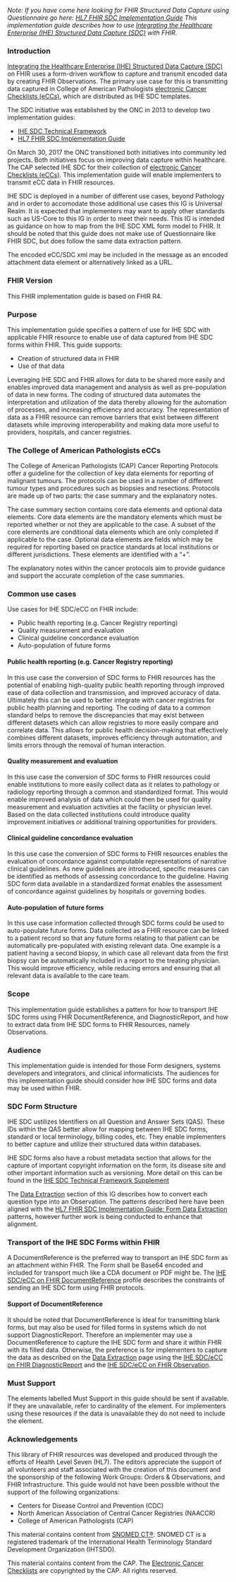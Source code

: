 <!--## IHE SDC/eCC on FHIR Home Page-->
*Note: If you have come here looking for FHIR Structured Data Capture using Questionnaire go here: [HL7 FHIR SDC Implementation Guide](https://hl7.org/fhir/uv/sdc/)
This implementation guide describes how to use [Integrating the Healthcare Enterprise (IHE) Structured Data Capture (SDC)](https://wiki.ihe.net/index.php/Structured_Data_Capture) with FHIR.* 
### Introduction

[Integrating the Healthcare Enterprise (IHE) Structured Data Capture (SDC)](https://wiki.ihe.net/index.php/Structured_Data_Capture) on FHIR uses a form-driven workflow to capture and transmit encoded data by creating FHIR Observations. The primary use case for this is transmitting data captured in College of American Pathologists [electronic Cancer Checklists (eCCs)](https://www.cap.org/laboratory-improvement/proficiency-testing/cap-ecC), which are distributed as IHE SDC templates.

The SDC initiative was established by the ONC in 2013 to develop two implementation guides:
+   [IHE SDC Technical Framework](https://wiki.ihe.net/index.php/Structured_Data_Capture) 
+   [HL7 FHIR SDC Implementation Guide](https://hl7.org/fhir/uv/sdc/)

On March 30, 2017 the ONC transitioned both initiatives into community led projects. Both initiatives focus on improving data capture within healthcare. The CAP selected IHE SDC for their collection of [electronic Cancer Checklists (eCCs)](https://www.cap.org/laboratory-improvement/proficiency-testing/cap-ecC). This implementation guide will enable implementers to transmit eCC data in FHIR resources. 

<!--Can we put this in the guide? shows a concrete example of what this implementation guide does

There is a parser implementation available for this guide available here: https://github.com/IHE-SDC-WG/IHE-SDC-FHIR-Parser
--> 
IHE SDC is deployed in a number of different use cases, beyond Pathology and in order to accomodate those additional use cases this IG is Universal Realm. It is expected that implementers may want to apply other standards such as US-Core to this IG in order to meet their needs. This IG is intended as guidance on how to map from the IHE SDC XML form model to FHIR. It should be noted that this guide does not make use of Questionnaire like FHIR SDC, but does follow the same data extraction pattern. 

The encoded eCC/SDC xml may be included in the message as an encoded attachment data element or alternatively linked as a URL.

### FHIR Version
This FHIR implementation guide is based on FHIR R4. 

### Purpose
This implementation guide specifies a pattern of use for IHE SDC with applicable FHIR resource to enable use of data captured from IHE SDC forms within FHIR. 
This guide supports: 
+	Creation of structured data in FHIR
+	Use of that data 

Leveraging IHE SDC and FHIR allows for data to be shared more easily and enables improved data management and analysis as well as pre-population of data in new forms. The coding of structured data automates the interpretation and utilization of the data thereby allowing for the automation of processes, and increasing efficiency and accuracy. The representation of data as a FHIR resource can remove barriers that exist between different datasets while improving interoperability and making data more useful to providers, hospitals, and cancer registries.

### The College of American Pathologists eCCs
The College of American Pathologists (CAP) Cancer Reporting Protocols offer a guideline for the collection of key data elements for reporting of malignant tumours. The protocols can be used in a number of different tumour types and procedures such as biopsies and resections. Protocols are made up of two parts: the case summary and the explanatory notes. 

The case summary section contains core data elements and optional data elements. Core data elements are the mandatory elements which must be reported whether or not they are applicable to the case. A subset of the core elements are conditional data elements which are only completed if applicable to the case. Optional data elements are fields which may be required for reporting based on practice standards at local institutions or different jurisdictions. These elements are identified with a “+”.

The explanatory notes within the cancer protocols aim to provide guidance and support the accurate completion of the case summaries.


### Common use cases
Use cases for IHE SDC/eCC  on FHIR include: 
+	Public health reporting (e.g. Cancer Registry reporting) 
+	Quality measurement and evaluation
+	Clinical guideline concordance evaluation 
+	Auto-population of future forms

#### Public health reporting (e.g. Cancer Registry reporting)
In this use case the conversion of SDC forms to FHIR resources has the potential of enabling high-quality public health reporting through improved ease of data collection and transmission, and improved accuracy of data. Ultimately this can be used to better integrate with cancer registries for public health planning and reporting. The coding of data to a common standard helps to remove the discrepancies that may exist between different datasets which can allow registries to more easily compare and correlate data. This allows for public health decision-making that effectively combines different datasets, improves efficiency through automation, and limits errors through the removal of human interaction. 

#### Quality measurement and evaluation
In this use case the conversion of SDC forms to FHIR resources could enable institutions to more easily collect data as it relates to pathology or radiology reporting through a common and standardized format. This would enable improved analysis of data which could then be used for quality measurement and evaluation activities at the facility or physician level. Based on the data collected institutions could introduce quality improvement initiatives or additional training opportunities for providers.

#### Clinical guideline concordance evaluation
In this use case the conversion of SDC forms to FHIR resources enables the evaluation of concordance against computable representations of narrative clinical guidelines. As new guidelines are introduced, specific measures can be identified as methods of assessing concordance to the guideline. Having SDC form data available in a standardized format enables the assessment of concordance against guidelines by hospitals or governing bodies.

#### Auto-population of future forms
In this use case information collected through SDC forms could be used to auto-populate future forms. Data collected as a FHIR resource can be linked to a patient record so that any future forms relating to that patient can be automatically pre-populated with existing relevant data. One example is a patient having a second biopsy, in which case all relevant data from the first biopsy can be automatically included in a report to the treating physician. This would improve efficiency, while reducing errors and ensuring that all relevant data is available to the care team.

### Scope
This implementation guide establishes a pattern for how to transport IHE SDC forms using FHIR DocumentReference, and DiagnosticReport, and how to extract data from IHE SDC forms to FHIR Resources, namely Observations. 

### Audience
This implementation guide is intended for those Form designers, systems developers and integrators, and clinical informaticists. The audiences for this implementation guide should consider how IHE SDC forms and data may be used within FHIR. 

### SDC Form Structure
IHE SDC ustilizes Identifiers on all Question and Answer Sets (QAS). These IDs within the QAS better allow for mapping between IHE SDC forms, standard or local terminology, billing codes, etc. They enable implementers to better capture and utilize their structured data within databases. 

IHE SDC forms also have a robust metadata section that allows for the capture of important copyright information on the form, its disease site and other important information such as versioning. More detail on this can be found in the [IHE SDC Technical Framework Supplement](https://www.ihe.net/uploadedFiles/Documents/QRPH/IHE_QRPH_Suppl_SDC.pdf) 

The [Data Extraction](dataextraction.html) section of this IG describes how to convert each question type into an Observation. The patterns described here have been aligned with the [HL7 FHIR SDC Implementation Guide: Form Data Extraction](https://hl7.org/fhir/uv/sdc/extraction.html) patterns, however further work is being conducted to enhance that alignment. 

### Transport of the IHE SDC Forms within FHIR
A DocumentReference is the preferred way to transport an IHE SDC form as an attachment within FHIR. The Form shall be Base64 encoded and included for transport much like a CDA document or PDF might be. The [IHE SDC/eCC on FHIR DocumentReference](StructureDefinition-ihe-sdc-ecc-DocumentReference.html) profile describes the constraints of sending an IHE SDC form using FHIR protocols. 

#### Support of DocumentReference
It should be noted that DocumentReference is ideal for transmitting blank forms, but may also be used for filled forms in systems which do not support DiagnosticReport. Therefore an implementer may use a DocumentReference to capture the IHE SDC form and share it within FHIR with its filled data. Otherwise, the preference is for implementers to capture the data as described on the [Data Extraction](dataextraction.html) page using the [IHE SDC/eCC on FHIR DiagnosticReport](StructureDefinition-ihe-sdc-ecc-DiagnosticReport.html) and the [IHE SDC/eCC on FHIR Observation](StructureDefinition-ihe-sdc-ecc-Observation.html).

### Must Support
The elements labelled Must Support in this guide should be sent if available. If they are unavailable, refer to cardinality of the element. For implementers using these resources if the data is unavailable they do not need to include the element. 

### Acknowledgements

This library of FHIR resources was developed and produced through the efforts of Health Level Seven (HL7). The editors appreciate the support of all volunteers and staff associated with the creation of this document and the sponsorship of the following Work Groups: Orders & Observations, and FHIR Infrastructure. This guide would not have been possible without the support of the following organizations: 

+ Centers for Disease Control and Prevention (CDC) 
+ North American Association of Central Cancer Registries (NAACCR) 
+ College of American Pathologists (CAP) 

This material contains content from [SNOMED CT®](https://www.snomed.org/). SNOMED CT is a registered trademark of the International Health Terminology Standard Development Organization (IHTSDO). 

This material contains content from the CAP. The [Electronic Cancer Checklists](https://www.cap.org/laboratory-improvement/proficiency-testing/cap-ecc) are copyrighted by the CAP. All rights reserved. 